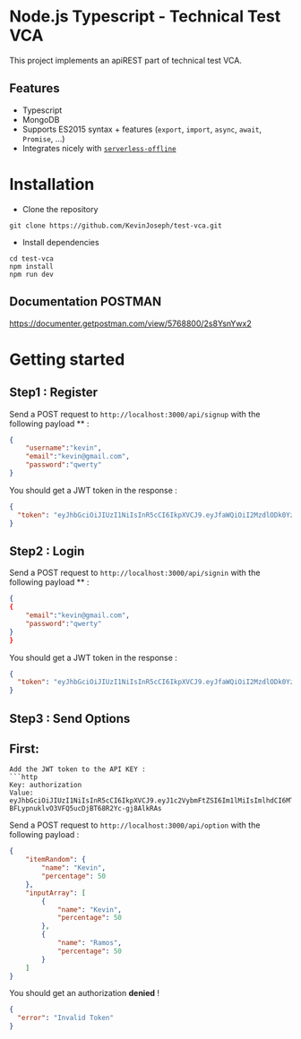 # Node.js Typescript - Technical Test VCA

This project implements an apiREST part of technical test VCA.

## Features

- Typescript
- MongoDB
- Supports ES2015 syntax + features (`export`, `import`, `async`, `await`, `Promise`, ...)
- Integrates nicely with [`serverless-offline`](https://github.com/dherault/serverless-offline)

# Installation
- Clone the repository
```
git clone https://github.com/KevinJoseph/test-vca.git
```
- Install dependencies
```
cd test-vca
npm install
npm run dev
```

## Documentation POSTMAN
https://documenter.getpostman.com/view/5768800/2s8YsnYwx2

# Getting started


## Step1 : Register
Send a POST request to `http://localhost:3000/api/signup`
with the following payload ** :
```json
{
    "username":"kevin",
    "email":"kevin@gmail.com",
    "password":"qwerty"
}
```
You should get a JWT token in the response :
```json
{
  "token": "eyJhbGciOiJIUzI1NiIsInR5cCI6IkpXVCJ9.eyJfaWQiOiI2MzdlODk0YzRhNTI3NTAwNWRhZjZmOWUiLCJpYXQiOjE2NjkyMzcwNjgsImV4cCI6MTY2OTMyMzQ2OH0.c8pk8PN2joEqnL08vX8IpZ7525krR6m-G_wfQc9EfeY"
}
```

## Step2 : Login
Send a POST request to `http://localhost:3000/api/signin`
with the following payload ** :
```json
{
{
    "email":"kevin@gmail.com",
    "password":"qwerty"
}
}
```
You should get a JWT token in the response :
```json
{
  "token": "eyJhbGciOiJIUzI1NiIsInR5cCI6IkpXVCJ9.eyJfaWQiOiI2MzdlODk0YzRhNTI3NTAwNWRhZjZmOWUiLCJpYXQiOjE2NjkyMzcwNjgsImV4cCI6MTY2OTMyMzQ2OH0.c8pk8PN2joEqnL08vX8IpZ7525krR6m-G_wfQc9EfeY"
}
```


## Step3 : Send Options
## First:
```
Add the JWT token to the API KEY :
```http
Key: authorization
Value:  eyJhbGciOiJIUzI1NiIsInR5cCI6IkpXVCJ9.eyJ1c2VybmFtZSI6Im1lMiIsImlhdCI6MTU1MDU4MTA4NH0.WN5D-BFLypnuklvO3VFQ5ucDjBT68R2Yc-gj8AlkRAs
```

Send a POST request to `http://localhost:3000/api/option`
with the following payload :
```json
{
    "itemRandom": {
        "name": "Kevin",
        "percentage": 50
    },
    "inputArray": [
        {
            "name": "Kevin",
            "percentage": 50
        },
        {
            "name": "Ramos",
            "percentage": 50
        }
    ]
}
```
You should get an authorization **denied** !
```json
{
  "error": "Invalid Token"
}
